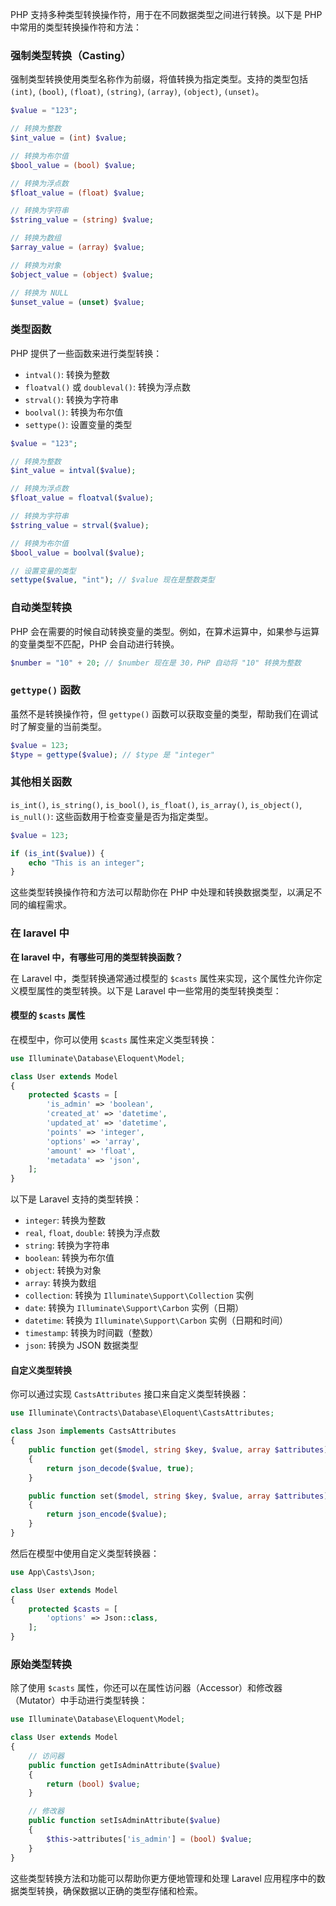 


PHP 支持多种类型转换操作符，用于在不同数据类型之间进行转换。以下是 PHP 中常用的类型转换操作符和方法：


### 强制类型转换（Casting）
强制类型转换使用类型名称作为前缀，将值转换为指定类型。支持的类型包括 `(int)`, `(bool)`, `(float)`, `(string)`, `(array)`, `(object)`, `(unset)`。

```php
$value = "123";

// 转换为整数
$int_value = (int) $value; 

// 转换为布尔值
$bool_value = (bool) $value;

// 转换为浮点数
$float_value = (float) $value;

// 转换为字符串
$string_value = (string) $value;

// 转换为数组
$array_value = (array) $value;

// 转换为对象
$object_value = (object) $value;

// 转换为 NULL
$unset_value = (unset) $value;

```
### 类型函数

PHP 提供了一些函数来进行类型转换：

- `intval()`: 转换为整数
- `floatval()` 或 `doubleval()`: 转换为浮点数
- `strval()`: 转换为字符串
- `boolval()`: 转换为布尔值
- `settype()`: 设置变量的类型

```php
$value = "123";

// 转换为整数
$int_value = intval($value);

// 转换为浮点数
$float_value = floatval($value);

// 转换为字符串
$string_value = strval($value);

// 转换为布尔值
$bool_value = boolval($value);

// 设置变量的类型
settype($value, "int"); // $value 现在是整数类型

```
### 自动类型转换

PHP 会在需要的时候自动转换变量的类型。例如，在算术运算中，如果参与运算的变量类型不匹配，PHP 会自动进行转换。

```php
$number = "10" + 20; // $number 现在是 30，PHP 自动将 "10" 转换为整数
```
### `gettype()` 函数
虽然不是转换操作符，但 `gettype()` 函数可以获取变量的类型，帮助我们在调试时了解变量的当前类型。
```php
$value = 123;
$type = gettype($value); // $type 是 "integer"
```
### 其他相关函数

`is_int()`, `is_string()`, `is_bool()`, `is_float()`, `is_array()`, `is_object()`, `is_null()`: 这些函数用于检查变量是否为指定类型。

```php
$value = 123;

if (is_int($value)) {
    echo "This is an integer";
}
```
这些类型转换操作符和方法可以帮助你在 PHP 中处理和转换数据类型，以满足不同的编程需求。

### 在 laravel 中

**在 laravel 中，有哪些可用的类型转换函数？**

在 Laravel 中，类型转换通常通过模型的 `$casts` 属性来实现，这个属性允许你定义模型属性的类型转换。以下是 Laravel 中一些常用的类型转换类型：

#### 模型的 `$casts` 属性
在模型中，你可以使用 `$casts` 属性来定义类型转换：

```php
use Illuminate\Database\Eloquent\Model;

class User extends Model
{
    protected $casts = [
        'is_admin' => 'boolean',
        'created_at' => 'datetime',
        'updated_at' => 'datetime',
        'points' => 'integer',
        'options' => 'array',
        'amount' => 'float',
        'metadata' => 'json',
    ];
}

```

以下是 Laravel 支持的类型转换：

- `integer`: 转换为整数
- `real`, `float`, `double`: 转换为浮点数
- `string`: 转换为字符串
- `boolean`: 转换为布尔值
- `object`: 转换为对象
- `array`: 转换为数组
- `collection`: 转换为 `Illuminate\Support\Collection` 实例
- `date`: 转换为 `Illuminate\Support\Carbon` 实例（日期）
- `datetime`: 转换为 `Illuminate\Support\Carbon` 实例（日期和时间）
- `timestamp`: 转换为时间戳（整数）
- `json`: 转换为 JSON 数据类型

#### 自定义类型转换
你可以通过实现 `CastsAttributes` 接口来自定义类型转换器：
```php
use Illuminate\Contracts\Database\Eloquent\CastsAttributes;

class Json implements CastsAttributes
{
    public function get($model, string $key, $value, array $attributes)
    {
        return json_decode($value, true);
    }

    public function set($model, string $key, $value, array $attributes)
    {
        return json_encode($value);
    }
}

```

然后在模型中使用自定义类型转换器：

```php
use App\Casts\Json;

class User extends Model
{
    protected $casts = [
        'options' => Json::class,
    ];
}

```

### 原始类型转换

除了使用 `$casts` 属性，你还可以在属性访问器（Accessor）和修改器（Mutator）中手动进行类型转换：

```php
use Illuminate\Database\Eloquent\Model;

class User extends Model
{
    // 访问器
    public function getIsAdminAttribute($value)
    {
        return (bool) $value;
    }

    // 修改器
    public function setIsAdminAttribute($value)
    {
        $this->attributes['is_admin'] = (bool) $value;
    }
}
```

这些类型转换方法和功能可以帮助你更方便地管理和处理 Laravel 应用程序中的数据类型转换，确保数据以正确的类型存储和检索。